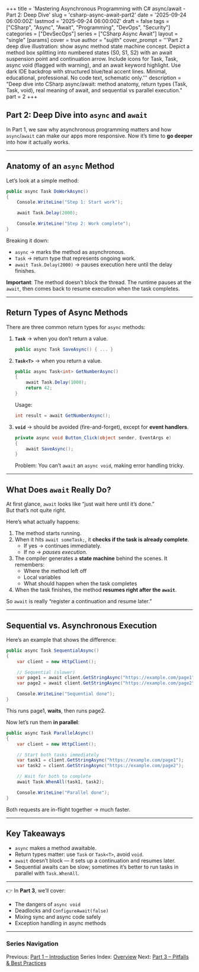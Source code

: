 +++
title = 'Mastering Asynchronous Programming with C# async/await - Part 2: Deep Dive'
slug = 'csharp-async-await-part2'
date = '2025-09-24 06:00:00Z'
lastmod = '2025-09-24 06:00:00Z'
draft = false
tags = ["CSharp", "Async", "Await", "Programming", "DevOps", "Security"]
categories = ["DevSecOps"]
series = ["CSharp Async Await"]
layout = "single"
[params]
    cover = true
    author = "sujith"
    cover_prompt = '''Part 2 deep dive illustration: show async method state machine concept.
Depict a method box splitting into numbered states (S0, S1, S2) with an await suspension point and continuation arrow.
Include icons for Task, Task<T>, async void (flagged with warning), and an await keyword highlight.
Use dark IDE backdrop with structured blue/teal accent lines. Minimal, educational, professional. No code text, schematic only.'''
description = "Deep dive into CSharp async/await: method anatomy, return types (Task, Task<T>, void), real meaning of await, and sequential vs parallel execution."
part = 2
+++

## Part 2: Deep Dive into `async` and `await`

In Part 1, we saw why asynchronous programming matters and how `async`/`await` can make our apps more responsive. Now it’s time to **go deeper** into how it actually works.

---

## Anatomy of an `async` Method

Let’s look at a simple method:

```csharp
public async Task DoWorkAsync()
{
    Console.WriteLine("Step 1: Start work");

    await Task.Delay(2000);

    Console.WriteLine("Step 2: Work complete");
}
```

Breaking it down:

- `async` → marks the method as asynchronous.  
- `Task` → return type that represents ongoing work.  
- `await Task.Delay(2000)` → pauses execution here until the delay finishes.  

**Important**: The method doesn’t block the thread. The runtime pauses at the `await`, then comes back to resume execution when the task completes.

---

## Return Types of Async Methods

There are three common return types for `async` methods:

1. **`Task`** → when you don’t return a value.  

   ```csharp
   public async Task SaveAsync() { ... }
   ```

2. **`Task<T>`** → when you return a value.  

   ```csharp
   public async Task<int> GetNumberAsync()
   {
       await Task.Delay(1000);
       return 42;
   }
   ```

   Usage:

   ```csharp
   int result = await GetNumberAsync();
   ```

3. **`void`** → should be avoided (fire-and-forget), except for **event handlers**.  

   ```csharp
   private async void Button_Click(object sender, EventArgs e) 
   {
       await SaveAsync();
   }
   ```

   Problem: You can’t `await` an `async void`, making error handling tricky.

---

## What Does `await` Really Do?

At first glance, `await` looks like “just wait here until it’s done.”  
But that’s not quite right.

Here’s what actually happens:

1. The method starts running.  
2. When it hits `await someTask;`, it **checks if the task is already complete**.  
   - If yes → continues immediately.  
   - If no → *pauses execution*.  
3. The compiler generates a **state machine** behind the scenes. It remembers:  
   - Where the method left off  
   - Local variables  
   - What should happen when the task completes  
4. When the task finishes, the method **resumes right after the `await`**.  

So `await` is really “register a continuation and resume later.”

---

## Sequential vs. Asynchronous Execution

Here’s an example that shows the difference:

```csharp
public async Task SequentialAsync()
{
    var client = new HttpClient();

    // Sequential (slower)
    var page1 = await client.GetStringAsync("https://example.com/page1");
    var page2 = await client.GetStringAsync("https://example.com/page2");

    Console.WriteLine("Sequential done");
}
```

This runs page1, **waits**, then runs page2.

Now let’s run them **in parallel**:

```csharp
public async Task ParallelAsync()
{
    var client = new HttpClient();

    // Start both tasks immediately
    var task1 = client.GetStringAsync("https://example.com/page1");
    var task2 = client.GetStringAsync("https://example.com/page2");

    // Wait for both to complete
    await Task.WhenAll(task1, task2);

    Console.WriteLine("Parallel done");
}
```

Both requests are in-flight together → much faster.

---

## Key Takeaways

- `async` makes a method awaitable.  
- Return types matter: use `Task` or `Task<T>`, avoid `void`.  
- `await` doesn’t block — it sets up a continuation and resumes later.  
- Sequential awaits can be slow; sometimes it’s better to run tasks in parallel with `Task.WhenAll`.  

---

👉 In **Part 3**, we’ll cover:  

- The dangers of `async void`  
- Deadlocks and `ConfigureAwait(false)`  
- Mixing sync and async code safely  
- Exception handling in async methods  

---

### Series Navigation

Previous: [Part 1 – Introduction](/posts/2025/09/csharp-async-await-part1/)
Series Index: [Overview](/posts/2025/09/csharp-async-await/)
Next: [Part 3 – Pitfalls & Best Practices](/posts/2025/10/csharp-async-await-part3/)